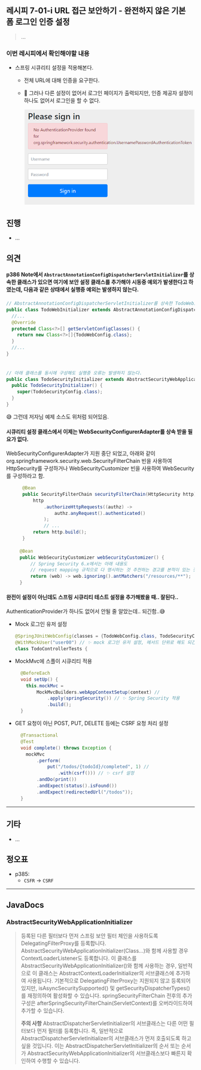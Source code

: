 ## 레시피 7-01-i URL 접근 보안하기 - 완전하지 않은 기본 폼 로그인 인증 설정

> ...
> 

### 이번 레시피에서 확인해야할  내용

* 스프링 시큐리티 설정을 적용해본다.

  * 전체 URL에 대해 인증을 요구한다.
  
  * 🎃 그러나 다른 설정이 없어서 로그인 페이지가 출력되지만, 인증 제공자 설정이 하나도 없어서 로그인을 할 수 없다.
  
    ![image-20231020154701633](doc-resources/image-20231020154701633.png)
  
    
  
  

## 진행

* ...




## 의견

#### p386 Note에서 `AbstractAnnotationConfigDispatcherServletInitializer`를 상속한 클래스가 있으면 여기에 보안 설정 클래스를 추가해야 시동중 예외가 발생한다고 하였는데, 다음과 같은 상태에서 실행중 예외는 발생하지 않는다.

```java
// AbstractAnnotationConfigDispatcherServletInitializer를 상속한 TodoWebInitializer 가 프로젝트에 있음
public class TodoWebInitializer extends AbstractAnnotationConfigDispatcherServletInitializer {
  //...
  @Override
  protected Class<?>[] getServletConfigClasses() {
    return new Class<?>[]{TodoWebConfig.class};
  }
  //...
}


// 아래 클래스를 동시에 구성해도 실행중 오류는 발생하지 않는다.
public class TodoSecurityInitializer extends AbstractSecurityWebApplicationInitializer {
  public TodoSecurityInitializer() {
    super(TodoSecurityConfig.class);
  }
}
```

😅 그런데 저자님 예제 소스도 위처럼 되어있음.


#### 시큐리티 설정 클래스에서 이제는 WebSecurityConfigurerAdapter를 상속 받을 필요가 없다.

  WebSecurityConfigurerAdapter가 지원 중단 되었고,
  아래와 같이 org.springframework.security.web.SecurityFilterChain 빈을 사용하여
  HttpSecurity를 구성하거나 WebSecurityCustomizer 빈을 사용하여 WebSecurity를 구성하라고 함.

```java
      @Bean
      public SecurityFilterChain securityFilterChain(HttpSecurity http) throws Exception {
          http
              .authorizeHttpRequests((authz) ->
                  authz.anyRequest().authenticated()
              );
              // ...
          return http.build();
      }
 
     @Bean
     public WebSecurityCustomizer webSecurityCustomizer() {
         // Spring Security 6.x에서는 아래 내용도
         // request mapping 규칙으로 다 명시하는 것 추천하는 경고를 본적이 있는 것 같다.
         return (web) -> web.ignoring().antMatchers("/resources/**");
     }
```



#### 완전이 설정이 아닌데도 스프링 시큐리티 테스트 설정을 추가해봤을 때.. 잘된다..

AuthenticationProvider가 하나도 없어서 안될 줄 알았는데.. 되긴함..😅

* Mock 로그인 유저 설정

  ```java
  @SpringJUnitWebConfig(classes = {TodoWebConfig.class, TodoSecurityConfig.class})
  @WithMockUser("user00") // ✨ mock 로그인 유저 설정, 메서드 단위로 해도 되긴함.
  class TodoControllerTests {
  ```

* MockMvc에 스플이 시큐리티 적용

  ```java
    @BeforeEach
    void setUp() {
      this.mockMvc =
          MockMvcBuilders.webAppContextSetup(context) //
              .apply(springSecurity()) // ✨ Spring Security 적용
              .build();
    }
  ```

* GET 요청이 아닌 POST, PUT, DELETE 등에는 CSRF 요청 처리 설정

  ```java
    @Transactional
    @Test
    void complete() throws Exception {
      mockMvc
          .perform(
              put("/todos/{todoId}/completed", 1) //
                  .with(csrf())) // ✨ csrf 설정
          .andDo(print())
          .andExpect(status().isFound())
          .andExpect(redirectedUrl("/todos"));
    }
  ```

  



---

## 기타

- ...



## 정오표

* p385:
  * `CSFR` -> `CSRF`




---

## JavaDocs

### AbstractSecurityWebApplicationInitializer

> 등록된 다른 필터보다 먼저 스프링 보안 필터 체인을 사용하도록 DelegatingFilterProxy를 등록합니다. AbstractSecurityWebApplicationInitializer(Class...)와 함께 사용할 경우 ContextLoaderListener도 등록합니다. 이 클래스를 AbstractSecurityWebApplicationInitializer()와 함께 사용하는 경우, 일반적으로 이 클래스는 AbstractContextLoaderInitializer의 서브클래스에 추가하여 사용됩니다.
> 기본적으로 DelegatingFilterProxy는 지원되지 않고 등록되어 있지만, isAsyncSecuritySupported() 및 getSecurityDispatcherTypes()를 재정의하여 활성화할 수 있습니다.
> springSecurityFilterChain 전후의 추가 구성은 afterSpringSecurityFilterChain(ServletContext)를 오버라이드하여 추가할 수 있습니다.
>
> **주의 사항**
> AbstractDispatcherServletInitializer의 서브클래스는 다른 어떤 필터보다 먼저 필터를 등록합니다. 즉, 일반적으로 AbstractDispatcherServletInitializer의 서브클래스가 먼저 호출되도록 하고 싶을 것입니다. 이는 AbstractDispatcherServletInitializer의 순서 또는 순서가 AbstractSecurityWebApplicationInitializer의 서브클래스보다 빠른지 확인하여 수행할 수 있습니다.
>
> 
